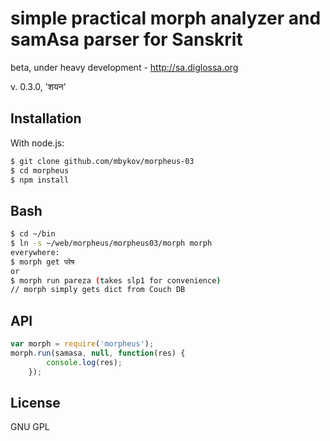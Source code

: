 # simple practical morph analyzer and samAsa parser for Sanskrit

beta, under heavy development - http://sa.diglossa.org

v. 0.3.0, 'शयन'

## Installation

With node.js:

````bash
$ git clone github.com/mbykov/morpheus-03
$ cd morpheus
$ npm install
````

## Bash

````bash
$ cd ~/bin
$ ln -s ~/web/morpheus/morpheus03/morph morph
everywhere:
$ morph get परेष
or
$ morph run pareza (takes slp1 for convenience)
// morph simply gets dict from Couch DB
````

## API
````javascript
var morph = require('morpheus');
morph.run(samasa, null, function(res) {
        console.log(res);
    });
````



## License

  GNU GPL

